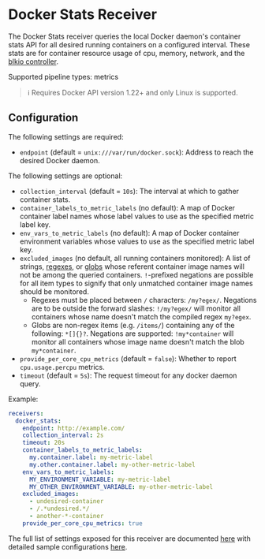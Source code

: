 # Docker Stats Receiver

The Docker Stats receiver queries the local Docker daemon's container stats API for
all desired running containers on a configured interval.  These stats are for container
resource usage of cpu, memory, network, and the
[blkio controller](https://www.kernel.org/doc/Documentation/cgroup-v1/blkio-controller.txt).

Supported pipeline types: metrics

> :information_source: Requires Docker API version 1.22+ and only Linux is supported.

## Configuration

The following settings are required:

- `endpoint` (default = `unix:///var/run/docker.sock`): Address to reach the desired Docker daemon.

The following settings are optional:

- `collection_interval` (default = `10s`): The interval at which to gather container stats.
- `container_labels_to_metric_labels` (no default): A map of Docker container label names whose label values to use
as the specified metric label key.
- `env_vars_to_metric_labels` (no default): A map of Docker container environment variables whose values to use
as the specified metric label key.
- `excluded_images` (no default, all running containers monitored): A list of strings,
[regexes](https://golang.org/pkg/regexp/), or [globs](https://github.com/gobwas/glob) whose referent container image
names will not be among the queried containers. `!`-prefixed negations are possible for all item types to signify that
only unmatched container image names should be monitored.
    - Regexes must be placed between `/` characters: `/my?egex/`.  Negations are to be outside the forward slashes:
    `!/my?egex/` will monitor all containers whose name doesn't match the compiled regex `my?egex`.
    - Globs are non-regex items (e.g. `/items/`) containing any of the following: `*[]{}?`.  Negations are supported:
    `!my*container` will monitor all containers whose image name doesn't match the blob `my*container`.
- `provide_per_core_cpu_metrics` (default = `false`): Whether to report `cpu.usage.percpu` metrics.
- `timeout` (default = `5s`): The request timeout for any docker daemon query.

Example:

```yaml
receivers:
  docker_stats:
    endpoint: http://example.com/
    collection_interval: 2s
    timeout: 20s
    container_labels_to_metric_labels:
      my.container.label: my-metric-label
      my.other.container.label: my-other-metric-label
    env_vars_to_metric_labels:
      MY_ENVIRONMENT_VARIABLE: my-metric-label
      MY_OTHER_ENVIRONMENT_VARIABLE: my-other-metric-label
    excluded_images:
      - undesired-container
      - /.*undesired.*/
      - another-*-container
    provide_per_core_cpu_metrics: true
```

The full list of settings exposed for this receiver are documented [here](./config.go)
with detailed sample configurations [here](./testdata/config.yaml).
